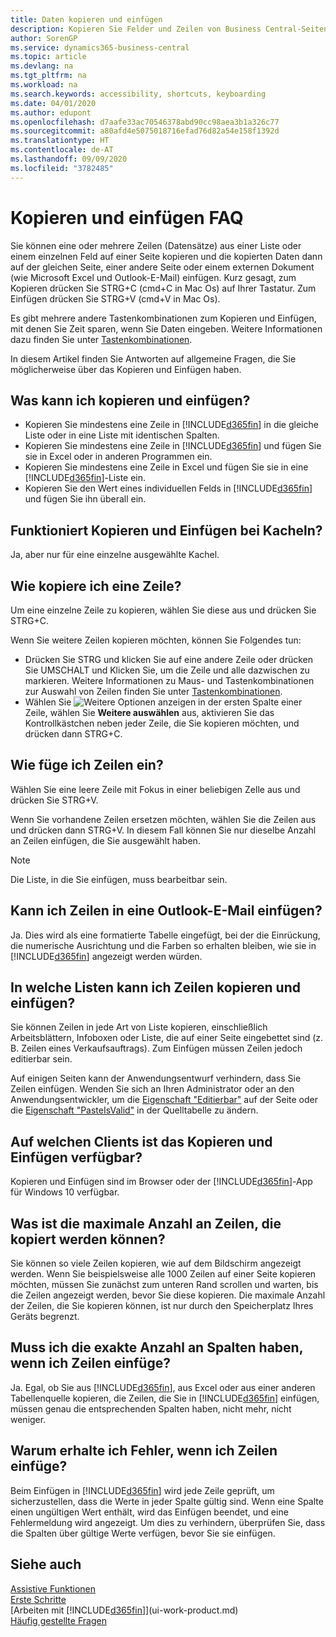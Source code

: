 ```yaml
---
title: Daten kopieren und einfügen
description: Kopieren Sie Felder und Zeilen von Business Central-Seiten und fügen Sie sie an anderer Stelle ein
author: SorenGP
ms.service: dynamics365-business-central
ms.topic: article
ms.devlang: na
ms.tgt_pltfrm: na
ms.workload: na
ms.search.keywords: accessibility, shortcuts, keyboarding
ms.date: 04/01/2020
ms.author: edupont
ms.openlocfilehash: d7aafe33ac70546378abd90cc98aea3b1a326c77
ms.sourcegitcommit: a80afd4e5075018716efad76d82a54e158f1392d
ms.translationtype: HT
ms.contentlocale: de-AT
ms.lasthandoff: 09/09/2020
ms.locfileid: "3782485"
---
```

# <a name="copy-and-paste-faq"></a>Kopieren und einfügen FAQ
Sie können eine oder mehrere Zeilen (Datensätze) aus einer Liste oder einem einzelnen Feld auf einer Seite kopieren und die kopierten Daten dann auf der gleichen Seite, einer andere Seite oder einem externen Dokument (wie Microsoft Excel und Outlook-E-Mail) einfügen. Kurz gesagt, zum Kopieren drücken Sie STRG+C (cmd+C in Mac Os) auf Ihrer Tastatur. Zum Einfügen drücken Sie STRG+V (cmd+V in Mac Os).

Es gibt mehrere andere Tastenkombinationen zum Kopieren und Einfügen, mit denen Sie Zeit sparen, wenn Sie Daten eingeben. Weitere Informationen dazu finden Sie unter [Tastenkombinationen](keyboard-shortcuts.md#CopyRows).

In diesem Artikel finden Sie Antworten auf allgemeine Fragen, die Sie möglicherweise über das Kopieren und Einfügen haben.  

## <a name="what-can-i-copy-and-paste"></a>Was kann ich kopieren und einfügen?
- Kopieren Sie mindestens eine Zeile in [!INCLUDE[d365fin](includes/d365fin_md.md)] in die gleiche Liste oder in eine Liste mit identischen Spalten.
- Kopieren Sie mindestens eine Zeile in [!INCLUDE[d365fin](includes/d365fin_md.md)] und fügen Sie sie in Excel oder in anderen Programmen ein.
- Kopieren Sie mindestens eine Zeile in Excel und fügen Sie sie in eine [!INCLUDE[d365fin](includes/d365fin_md.md)]-Liste ein.
- Kopieren Sie den Wert eines individuellen Felds in [!INCLUDE[d365fin](includes/d365fin_md.md)] und fügen Sie ihn überall ein.

## <a name="does-copy-and-paste-work-with-tiles"></a>Funktioniert Kopieren und Einfügen bei Kacheln?
Ja, aber nur für eine einzelne ausgewählte Kachel.

## <a name="how-do-i-copy-a-row"></a>Wie kopiere ich eine Zeile?
Um eine einzelne Zeile zu kopieren, wählen Sie diese aus und drücken Sie STRG+C.

Wenn Sie weitere Zeilen kopieren möchten, können Sie Folgendes tun:
- Drücken Sie STRG und klicken Sie auf eine andere Zeile oder drücken Sie UMSCHALT und Klicken Sie, um die Zeile und alle dazwischen zu markieren. Weitere Informationen zu Maus- und Tastenkombinationen zur Auswahl von Zeilen finden Sie unter [Tastenkombinationen](keyboard-shortcuts.md#CopyRows).
- Wählen Sie ![Weitere Optionen anzeigen](media/show-more-options-icon.png "Symbol „Weitere Optionen anzeigen“") in der ersten Spalte einer Zeile, wählen Sie **Weitere auswählen** aus, aktivieren Sie das Kontrollkästchen neben jeder Zeile, die Sie kopieren möchten, und drücken dann STRG+C.

## <a name="how-do-i-paste-rows"></a>Wie füge ich Zeilen ein?
Wählen Sie eine leere Zeile mit Fokus in einer beliebigen Zelle aus und drücken Sie STRG+V.

Wenn Sie vorhandene Zeilen ersetzen möchten, wählen Sie die Zeilen aus und drücken dann STRG+V. In diesem Fall können Sie nur dieselbe Anzahl an Zeilen einfügen, die Sie ausgewählt haben.

> [!NOTE]
> Die Liste, in die Sie einfügen, muss bearbeitbar sein.

<!-- Rows are pasted directly where your cursor is located. If you paste into an empty line, any existing subsequent lines will be moved after the pasted lines. If you paste into an existing line or lines, this will be overwritten.-->

## <a name="can-i-paste-rows-into-an-outlook-email"></a>Kann ich Zeilen in eine Outlook-E-Mail einfügen?
Ja. Dies wird als eine formatierte Tabelle eingefügt, bei der die Einrückung, die numerische Ausrichtung und die Farben so erhalten bleiben, wie sie in [!INCLUDE[d365fin](includes/d365fin_md.md)] angezeigt werden würden.

## <a name="in-which-lists-can-i-copy-and-paste-rows"></a>In welche Listen kann ich Zeilen kopieren und einfügen?
Sie können Zeilen in jede Art von Liste kopieren, einschließlich Arbeitsblättern, Infoboxen oder Liste, die auf einer Seite eingebettet sind (z. B. Zeilen eines Verkaufsauftrags). Zum Einfügen müssen Zeilen jedoch editierbar sein.

Auf einigen Seiten kann der Anwendungsentwurf verhindern, dass Sie Zeilen einfügen. Wenden Sie sich an Ihren Administrator oder an den Anwendungsentwickler, um die [Eigenschaft "Editierbar"](/dynamics365/business-central/dev-itpro/developer/properties/devenv-editable-property) auf der Seite oder die [Eigenschaft "PasteIsValid"](/dynamics365/business-central/dev-itpro/developer/properties/devenv-pasteisvalid-property) in der Quelltabelle zu ändern.

## <a name="on-which-clients-is-copy-and-paste-available"></a>Auf welchen Clients ist das Kopieren und Einfügen verfügbar?
Kopieren und Einfügen sind im Browser oder der [!INCLUDE[d365fin](includes/d365fin_md.md)]-App für Windows 10 verfügbar.

## <a name="what-is-the-maximum-number-of-rows-that-can-be-copied"></a>Was ist die maximale Anzahl an Zeilen, die kopiert werden können?
Sie können so viele Zeilen kopieren, wie auf dem Bildschirm angezeigt werden. Wenn Sie beispielsweise alle 1000 Zeilen auf einer Seite kopieren möchten, müssen Sie zunächst zum unteren Rand scrollen und warten, bis die Zeilen angezeigt werden, bevor Sie diese kopieren. Die maximale Anzahl der Zeilen, die Sie kopieren können, ist nur durch den Speicherplatz Ihres Geräts begrenzt.

## <a name="must-i-have-the-exact-same-number-of-columns-when-pasting-rows"></a>Muss ich die exakte Anzahl an Spalten haben, wenn ich Zeilen einfüge?
Ja. Egal, ob Sie aus [!INCLUDE[d365fin](includes/d365fin_md.md)], aus Excel oder aus einer anderen Tabellenquelle kopieren, die Zeilen, die Sie in [!INCLUDE[d365fin](includes/d365fin_md.md)] einfügen, müssen genau die entsprechenden Spalten haben, nicht mehr, nicht weniger.

## <a name="why-do-i-get-errors-when-pasting-rows"></a>Warum erhalte ich Fehler, wenn ich Zeilen einfüge?
Beim Einfügen in [!INCLUDE[d365fin](includes/d365fin_md.md)] wird jede Zeile geprüft, um sicherzustellen, dass die Werte in jeder Spalte gültig sind. Wenn eine Spalte einen ungültigen Wert enthält, wird das Einfügen beendet, und eine Fehlermeldung wird angezeigt. Um dies zu verhindern, überprüfen Sie, dass die Spalten über gültige Werte verfügen, bevor Sie sie einfügen.


## <a name="see-also"></a>Siehe auch 
[Assistive Funktionen](ui-accessibility.md)  
[Erste Schritte](product-get-started.md)  
[Arbeiten mit [!INCLUDE[d365fin](includes/d365fin_md.md)]](ui-work-product.md)  
[Häufig gestellte Fragen](across-faq.md)  
